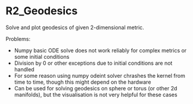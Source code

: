 # R2_Geodesics

Solve and plot geodesics of given 2-dimensional metric.

Problems:
* Numpy basic ODE solve does not work reliably for complex metrics or some initial conditions
* Division by 0 or other exceptions due to initial conditions are not handled
* For some reason using numpy odeint solver chrashes the kernel from time to time, though this might depend on the hardware
* Can be used for solving geodesics on sphere or torus (or other 2d manifolds), but the visualisation is not very helpful for these cases
 
